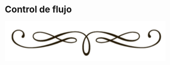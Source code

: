 <div class="text-center" markdown="0">

# Control de flujo
<div>
<img src="assets/vineta.png" class="vineta" />
</div>

</div>
